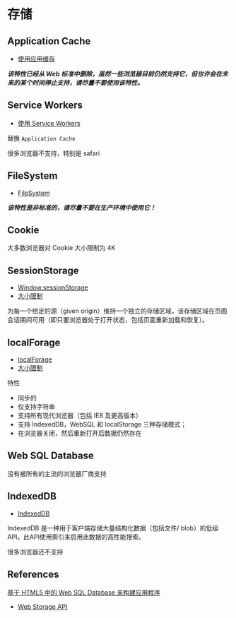 # 存储

## Application Cache

* [使用应用缓存](https://developer.mozilla.org/zh-CN/docs/Web/HTML/Using_the_application_cache)

***该特性已经从 Web 标准中删除，虽然一些浏览器目前仍然支持它，但也许会在未来的某个时间停止支持，请尽量不要使用该特性。***

## Service Workers

* [使用 Service Workers](https://developer.mozilla.org/zh-CN/docs/Web/API/Service_Worker_API/Using_Service_Workers)

替换 `Application Cache`

很多浏览器不支持，特别是 safari

## FileSystem

* [FileSystem](https://developer.mozilla.org/zh-CN/docs/Web/API/FileSystem)

***该特性是非标准的，请尽量不要在生产环境中使用它！***

## Cookie

大多数浏览器对 Cookie 大小限制为 4K

## SessionStorage

* [Window.sessionStorage](https://developer.mozilla.org/zh-CN/docs/Web/API/Window/sessionStorage)
* [大小限制](https://www.html5rocks.com/en/tutorials/offline/quota-research/#toc-overview)


为每一个给定的源（given origin）维持一个独立的存储区域，该存储区域在页面会话期间可用（即只要浏览器处于打开状态，包括页面重新加载和恢复）。

## localForage

* [localForage](https://github.com/localForage/localForage)
* [大小限制](https://www.html5rocks.com/en/tutorials/offline/quota-research/#toc-overview)

特性

* 同步的
* 仅支持字符串
* 支持所有现代浏览器（包括 IE8 及更高版本）
* 支持 IndexedDB，WebSQL 和 localStorage 三种存储模式；
* 在浏览器关闭，然后重新打开后数据仍然存在

## Web SQL Database

没有被所有的主流的浏览器厂商支持

## IndexedDB

* [IndexedDB](https://developer.mozilla.org/zh-CN/docs/Web/API/IndexedDB_API)

IndexedDB 是一种用于客户端存储大量结构化数据（包括文件/ blob）的低级API。此API使用索引来启用此数据的高性能搜索。

很多浏览器还不支持

## References

[基于 HTML5 中的 Web SQL Database 来构建应用程序](https://www.ibm.com/developerworks/cn/web/1108_zhaifeng_websqldb/)
* [Web Storage API](https://developer.mozilla.org/zh-CN/docs/Web/API/Web_Storage_API)
